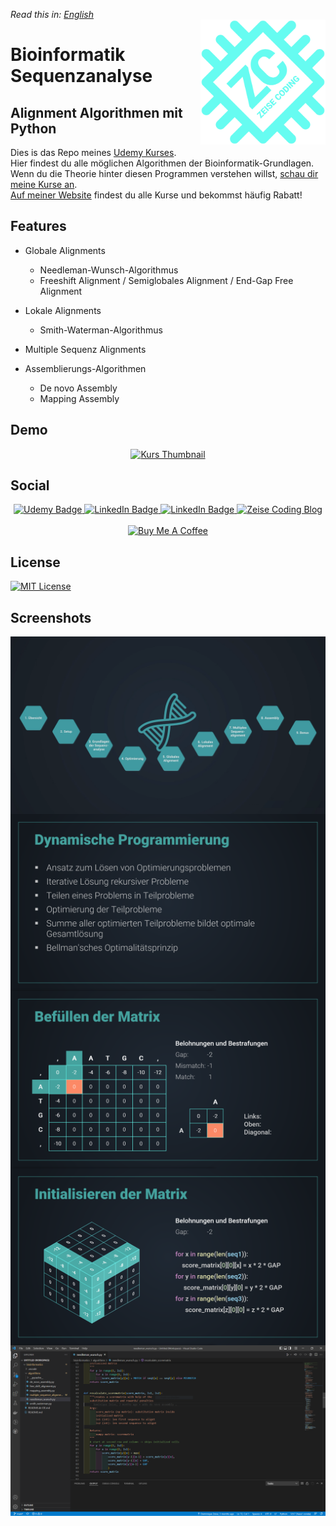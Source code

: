 *Read this in: [English](README.en.md)*
<br>
<a href="https://www.zeise-coding.de/" target="_blank">
  <img align="right" src="https://github.com/CharliesCodes/CharliesCodes/blob/main/png/Logo_ZC_final_hellblau.png" alt="Zeise Coding Logo" width="200"/>
</a>
# Bioinformatik Sequenzanalyse
## Alignment Algorithmen mit Python

Dies is das Repo meines <a href="https://www.udemy.com/course/bioinformatik-sequenzanalyse/?referralCode=5DC0BAD516F5DE224232" target="_blank">Udemy Kurses</a>.<br>
Hier findest du alle möglichen Algorithmen der Bioinformatik-Grundlagen.<br>
Wenn du die Theorie hinter diesen Programmen verstehen willst, <a href="https://www.zeise-coding.de/kurse/" target="_blank">schau dir meine Kurse an</a>.<br>
<a href="https://www.zeise-coding.de/" target="_blank">Auf meiner Website</a> findest du alle Kurse und bekommst häufig Rabatt!

## Features

- Globale Alignments
  - Needleman-Wunsch-Algorithmus
  - Freeshift Alignment / Semiglobales Alignment / End-Gap Free Alignment

- Lokale Alignments
  - Smith-Waterman-Algorithmus
- Multiple Sequenz Alignments
- Assemblierungs-Algorithmen
  - De novo Assembly
  - Mapping Assembly
  
## Demo
 
<a href="https://www.udemy.com/course/bioinformatik-sequenzanalyse/?referralCode=5DC0BAD516F5DE224232" target="_blank">
  <div align="center">
    <img src="https://res.cloudinary.com/hpi3kkgtu/image/upload/v1663000466/courses-images/bioinformatik_sequenzanalyse_kurs_thumbnail.png" alt="Kurs Thumbnail"/>
  </div>
</a>

<!---
## Related

Here are some related projects
-->



## Social

<div id="header" align="center"> 
  <div id="badges">
    <a href="https://www.udemy.com/user/dominique-zeise-2/">
      <img src="https://img.shields.io/badge/Udemy-A435F0?style=for-the-badge&logo=Udemy&logoColor=white" alt="Udemy Badge"/>
    </a>
    <a href="https://www.linkedin.com/company/zeise-coding/">
      <img src="https://img.shields.io/badge/LinkedIn-45A29E?style=for-the-badge&logo=linkedin&logoColor=white" alt="LinkedIn Badge"/>
    </a>
    <a href="https://www.linkedin.com/in/dominique-zeise/">
      <img src="https://img.shields.io/badge/LinkedIn-blue?style=for-the-badge&logo=linkedin&logoColor=white" alt="LinkedIn Badge"/>
    </a>
    <a href="https://www.zeise-coding.de/">
      <img src="https://img.shields.io/badge/-Zeise%20Coding-45A29E?style=for-the-badge" alt="Zeise Coding Blog"/>
    </a>
  </div>
  <br>
  <a href="https://www.buymeacoffee.com/zeisecoding" target="_blank"><img src="https://cdn.buymeacoffee.com/buttons/default-orange.png" alt="Buy Me A Coffee" height="41" width="174"></a>
  </div>


## License

<!--- [MIT](https://choosealicense.com/licenses/mit/) --->
[![MIT License](https://img.shields.io/badge/License-MIT-green.svg)](https://choosealicense.com/licenses/mit/)



## Screenshots

<img align="middle" src="https://github.com/CharliesCodes/bioinformatics/blob/main/screenshots/overview.png" alt="Overview Screenshot"/>
<img align="middle" src="https://github.com/CharliesCodes/bioinformatics/blob/main/screenshots/Theorie.PNG" alt="Theorie Screenshot"/>
<img align="middle" src="https://github.com/CharliesCodes/bioinformatics/blob/main/screenshots/Global_Alignment.PNG" alt="Global Alignment Screenshot"/>
<img align="middle" src="https://github.com/CharliesCodes/bioinformatics/blob/main/screenshots/msa.PNG" alt="Multiples Sequenz Alignment Screenshot"/>
<img align="middle" src="https://github.com/CharliesCodes/bioinformatics/blob/main/screenshots/VSCode.PNG" alt="VSCode Screenshot"/>
